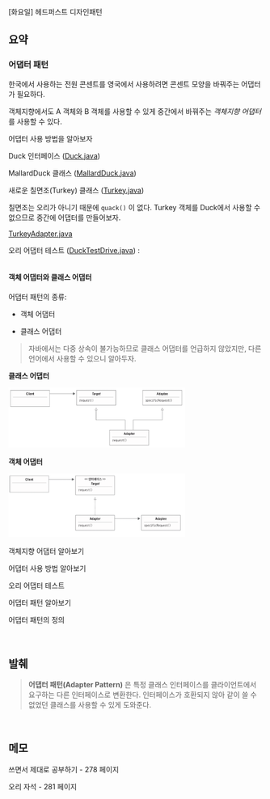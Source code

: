 [화요일] 헤드퍼스트 디자인패턴

## 요약

### 어댑터 패턴

한국에서 사용하는 전원 콘센트를 영국에서 사용하려면 콘센트 모양을 바꿔주는 어댑터가 필요하다.

객체지향에서도 A 객체와 B 객체를 사용할 수 있게 중간에서 바꿔주는 _객체지향 어댑터_ 를 사용할 수 있다.

어댑터 사용 방법을 알아보자

Duck 인터페이스 ([Duck.java]())

MallardDuck 클래스 ([MallardDuck.java]())

새로운 칠면조(Turkey) 클래스 ([Turkey.java]())

칠면조는 오리가 아니기 때문에 `quack()` 이 없다. Turkey 객체를 Duck에서 사용할 수 없으므로 중간에 어댑터를 만들어보자.

[TurkeyAdapter.java]()

오리 어댑터 테스트 ([DuckTestDrive.java]()) :

```
```

#### 객체 어댑터와 클래스 어댑터

어댑터 패턴의 종류:

* 객체 어댑터

* 클래스 어댑터

> 자바에서는 다중 상속이 불가능하므로 클래스 어댑터를 언급하지 않았지만, 다른 언어에서 사용할 수 있으니 알아두자.

__클래스 어댑터__

<img src="../../images/HFDP_281pg_ClassAdapterParttern.png" width="350" alt="클래스 어댑터">

__객체 어댑터__

<img src="../../images/HFDP_281pg_ObjectAdapterPattern.png" width="350" alt="객체 어댑터">

객체지향 어댑터 알아보기

어댑터 사용 방법 알아보기

오리 어댑터 테스트

어댑터 패턴 알아보기

어댑터 패턴의 정의

</br>

## 발췌

> __어댑터 패턴(Adapter Pattern)__ 은 특정 클래스 인터페이스를 클라이언트에서 요구하는 다른 인터페이스로 변환한다. 인터페이스가 호환되지 않아 같이 쓸 수 없었던 클래스를 사용할 수 있게 도와준다.

</br>

## 메모

쓰면서 제대로 공부하기 - 278 페이지

오리 자석 - 281 페이지